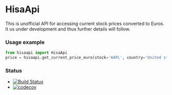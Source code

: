 # HisaApi
This is unofficial API for accessing current stock prices converted to Euros.
It us under development and thus further details will follow.

### Usage example

```python
from hisaapi import HisaApi
price = hisaapi.get_current_price_euro(stock='AAPL', country='United states')
```

### Status
* [![Build Status](https://github.com/hassansalehe/hisaapi/actions/workflows/ci.yml/badge.svg)](https://github.com/hassansalehe/hisaapi/actions?query=workflow%3Aci)
* [![codecov](https://codecov.io/gh/hassansalehe/hisaapi/branch/master/graph/badge.svg?token=P67YW4H678)](https://codecov.io/gh/hassansalehe/hisaapi)
